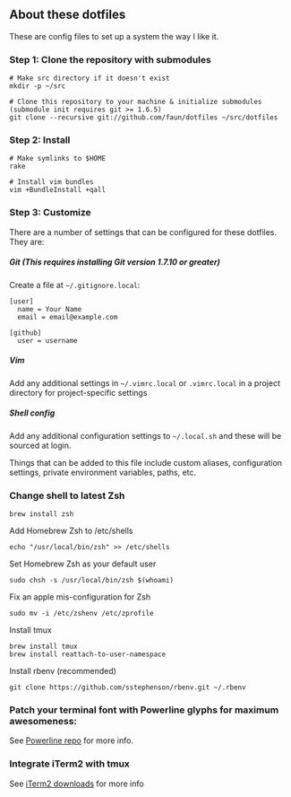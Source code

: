 ## About these dotfiles

These are config files to set up a system the way I like it.

### Step 1: Clone the repository with submodules

    # Make src directory if it doesn't exist
    mkdir -p ~/src

    # Clone this repository to your machine & initialize submodules (submodule init requires git >= 1.6.5)
    git clone --recursive git://github.com/faun/dotfiles ~/src/dotfiles

### Step 2: Install

    # Make symlinks to $HOME
    rake

    # Install vim bundles
    vim +BundleInstall +qall

### Step 3: Customize

There are a number of settings that can be configured for these dotfiles. They are:

##### Git (This requires installing Git version 1.7.10 or greater)

Create a file at `~/.gitignore.local`:

    [user]
      name = Your Name
      email = email@example.com

    [github]
      user = username

##### Vim

Add any additional settings in `~/.vimrc.local` or `.vimrc.local` in a project directory for project-specific settings

##### Shell config

Add any additional configuration settings to `~/.local.sh` and these will be sourced at login.

Things that can be added to this file include custom aliases, configuration settings, private environment variables, paths, etc.

### Change shell to latest Zsh

    brew install zsh

Add Homebrew Zsh to /etc/shells

    echo "/usr/local/bin/zsh" >> /etc/shells

Set Homebrew Zsh as your default user

    sudo chsh -s /usr/local/bin/zsh $(whoami)

Fix an apple mis-configuration for Zsh

    sudo mv -i /etc/zshenv /etc/zprofile

Install tmux

    brew install tmux
    brew install reattach-to-user-namespace

Install rbenv (recommended)

    git clone https://github.com/sstephenson/rbenv.git ~/.rbenv

### Patch your terminal font with Powerline glyphs for maximum awesomeness:
  See [Powerline repo](https://github.com/Lokaltog/vim-powerline/tree/develop/fontpatcher) for more info.

### Integrate iTerm2 with tmux
  See [iTerm2 downloads](http://code.google.com/p/iterm2/downloads/list) for more info
